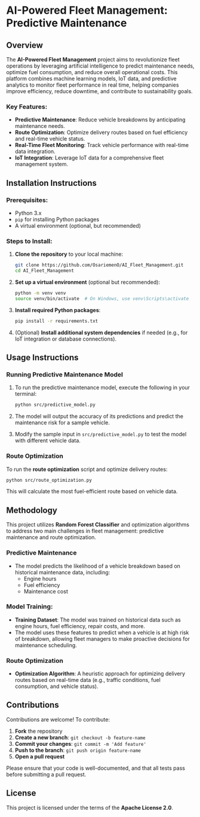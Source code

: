 # AI-Powered Fleet Management: Predictive Maintenance

## Overview

The **AI-Powered Fleet Management** project aims to revolutionize fleet operations by leveraging artificial intelligence to predict maintenance needs, optimize fuel consumption, and reduce overall operational costs. This platform combines machine learning models, IoT data, and predictive analytics to monitor fleet performance in real time, helping companies improve efficiency, reduce downtime, and contribute to sustainability goals.

### Key Features:
- **Predictive Maintenance**: Reduce vehicle breakdowns by anticipating maintenance needs.
- **Route Optimization**: Optimize delivery routes based on fuel efficiency and real-time vehicle status.
- **Real-Time Fleet Monitoring**: Track vehicle performance with real-time data integration.
- **IoT Integration**: Leverage IoT data for a comprehensive fleet management system.
  
## Installation Instructions

### Prerequisites:
- Python 3.x
- `pip` for installing Python packages
- A virtual environment (optional, but recommended)

### Steps to Install:

1. **Clone the repository** to your local machine:
   ```bash
   git clone https://github.com/OsariemenO/AI_Fleet_Management.git
   cd AI_Fleet_Management
   ```

2. **Set up a virtual environment** (optional but recommended):
   ```bash
   python -m venv venv
   source venv/bin/activate  # On Windows, use venv\Scripts\activate
   ```

3. **Install required Python packages**:
   ```bash
   pip install -r requirements.txt
   ```

4. (Optional) **Install additional system dependencies** if needed (e.g., for IoT integration or database connections).

## Usage Instructions

### Running Predictive Maintenance Model

1. To run the predictive maintenance model, execute the following in your terminal:
   ```bash
   python src/predictive_model.py
   ```

2. The model will output the accuracy of its predictions and predict the maintenance risk for a sample vehicle.

3. Modify the sample input in `src/predictive_model.py` to test the model with different vehicle data.

### Route Optimization

To run the **route optimization** script and optimize delivery routes:
```bash
python src/route_optimization.py
```
This will calculate the most fuel-efficient route based on vehicle data.

## Methodology

This project utilizes **Random Forest Classifier** and optimization algorithms to address two main challenges in fleet management: predictive maintenance and route optimization.

### Predictive Maintenance
- The model predicts the likelihood of a vehicle breakdown based on historical maintenance data, including:
  - Engine hours
  - Fuel efficiency
  - Maintenance cost
  
### Model Training:
- **Training Dataset**: The model was trained on historical data such as engine hours, fuel efficiency, repair costs, and more.
- The model uses these features to predict when a vehicle is at high risk of breakdown, allowing fleet managers to make proactive decisions for maintenance scheduling.

### Route Optimization
- **Optimization Algorithm**: A heuristic approach for optimizing delivery routes based on real-time data (e.g., traffic conditions, fuel consumption, and vehicle status).

## Contributions

Contributions are welcome! To contribute:
1. **Fork** the repository
2. **Create a new branch**: `git checkout -b feature-name`
3. **Commit your changes**: `git commit -m 'Add feature'`
4. **Push to the branch**: `git push origin feature-name`
5. **Open a pull request**

Please ensure that your code is well-documented, and that all tests pass before submitting a pull request.

## License

This project is licensed under the terms of the **Apache License 2.0**.
